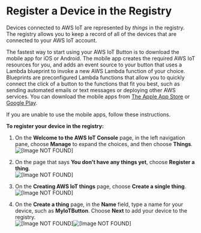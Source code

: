 # Register a Device in the Registry<a name="register-device"></a>

Devices connected to AWS IoT are represented by *things* in the registry\. The registry allows you to keep a record of all of the devices that are connected to your AWS IoT account\.

The fastest way to start using your AWS IoT Button is to download the mobile app for iOS or Android\. The mobile app creates the required AWS IoT resources for you, and adds an event source to your button that uses a Lambda blueprint to invoke a new AWS Lambda function of your choice\. Blueprints are preconfigured Lambda functions that allow you to quickly connect the click of a button to the functions that fit you best, such as sending automated emails or text messages or deploying other AWS services\. You can download the mobile apps from [The Apple App Store](https://itunes.apple.com/us/app/aws-iot-button/id1178216626?mt=8) or [Google Play](https://play.google.com/store/apps/details?id=com.amazonaws.iotbutton)\.

If you are unable to use the mobile apps, follow these instructions\.

**To register your device in the registry:**

1. On the **Welcome to the AWS IoT Console** page, in the left navigation pane, choose **Manage** to expand the choices, and then choose **Things**\.   
![\[Image NOT FOUND\]](http://alpha-docs-aws.amazon.com/iot/latest/developerguide/images/first-visit.png)

1. On the page that says **You don't have any things yet**, choose **Register a thing**\.  
![\[Image NOT FOUND\]](http://alpha-docs-aws.amazon.com/iot/latest/developerguide/images/no-things-yet.png)

1. On the **Creating AWS IoT things** page, choose **Create a single thing**\.  
![\[Image NOT FOUND\]](http://alpha-docs-aws.amazon.com/iot/latest/developerguide/images/creating-things.png)

1. On the **Create a thing** page, in the **Name** field, type a name for your device, such as **MyIoTButton**\. Choose **Next** to add your device to the registry\.  
![\[Image NOT FOUND\]](http://alpha-docs-aws.amazon.com/iot/latest/developerguide/images/register-thing.png)![\[Image NOT FOUND\]](http://alpha-docs-aws.amazon.com/iot/latest/developerguide/images/register-thing-next.png)